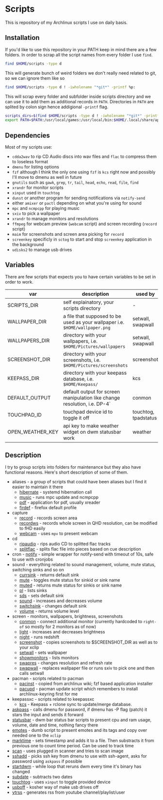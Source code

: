 # Scripts

This is repository of my Archlinux scripts I use on daily basis.

## Installation

If you'd like to use this repository in your PATH keep in mind there are a few folders. In order to scrap all the script names from every folder I use `find`.

```sh
find $HOME/scripts -type d
```

This will generate bunch of weird folders we don't really need related to git, so we can ignore them like so

```sh
find $HOME/scripts -type d ! -iwholename "*git*" -printf %p:
```

This will scrap every folder and subfolder inside scripts directory and we can use it to add them as additional records in `PATH`. Directories in `PATH` are splited by colon sign hence addigional `-printf` flag. 

```sh 
scripts_dirs=$(find $HOME/scripts -type d ! -iwholename "*git*" -printf %p:)
export PATH=$PATH:/usr/local/games:/usr/local/bin:$HOME/.local/share/applications:$HOME/:$scripts_dirs
```

## Dependencies

Most of my scripts use: 

- `cdda2wav` to rip CD Audio discs into wav files and `flac` to compress them to loseless format
- `dmenu` for listing options 
- `fzf` although I think the only one using `fzf` is `kcs` right now and possibly I'll move to dmenu as well in future
- `gnutils` such as `gawk`, `grep`, `tr`, `tail`, `head`, `echo`, `read`, `file`, `find`
- `xrandr` for monitor scripts
- `xinput` used in `touchtog`
- `dunst` or another program for sending notifications via `notify-send`
- either `amixer` or `pactl` depending on what you're using for sound
- `mpc` and `ncmpcpp` for playing music
- `sxiv` to pick a wallpaper 
- `xrandr` to manage monitors and resolutions
- `ffmpeg` for webcam preview (`webcam` script) and screen recording (`record` script)
- `maim` for screenshots and screen area picking for `record`
- `screenkey` specificly in `sctog` to start and stop `screenkey` application in the background
- `udisks2` to manage usb drives

## Variables

There are few scripts that expects you to have certain variables to be set in order to work.

|var|description|used by|
|-|-|-|
|SCRIPTS_DIR|self explainatory, your scripts directory|-|
|WALLPAPER_DIR|a file that supposed to be used as your wallpaper i.e. `$HOME/wallpaper.png`|setwall, swapwall|
|WALLPAPERS_DIR|directory with your wallpapers, i.e. `$HOME/Pictures/wallpapers`|setwall, swapwall|
|SCREENSHOT_DIR|directory with your screenshots, i.e. `$HOME/Pictures/screenshots`|screenshot|
|KEEPASS_DIR|directory with your keepass database, i.e. `$HOME/Keepass/`|kcs|
|DEFAULT_OUTPUT|default output for screen manipulation like change resolution, i.e. DP-4`|conmon|
|TOUCHPAD_ID|touchpad device id to toggle it off|touchtog, tpadstatus|
|OPEN_WEATHER_KEY|api key to make weather widget on dwm statusbar work|weather|


## Description

I try to group scripts into folders for maintenance but they also have functional reasons. Here's short description of some of them. 

- aliases - a group of scripts that could have been aliases but I find it easier to maintain it there
	- [hibernate](https://github.com/smoorg/scripts/blob/main/aliases/hibernate) - systemd hibernation call
	- [music](https://github.com/smoorg/scripts/blob/main/aliases/music) - runs mpc update and ncmpcpp 
	- [pdf](https://github.com/smoorg/scripts/blob/main/aliases/pdf) - application for pdf, usually xreader
    - [firdef](https://github.com/smoorg/scripts/blob/main/aliases/firdef) - firefox default profile
- capture
    - [record](https://github.com/smoorg/scripts/blob/main/capture/record) - records screen area
    - [recordws](https://github.com/smoorg/scripts/blob/main/capture/recordws) - records whole screen in QHD resolution, can be modified to fHD easily
    - [webcam](https://github.com/smoorg/scripts/blob/main/capture/webcam) - uses `mpv` to present webcam
- cd
    - [ripaudio](https://github.com/smoorg/scripts/blob/main/cd/ripaudio) - rips audio CD to splitted flac tracks
    - [splitflac](https://github.com/smoorg/scripts/blob/main/cd/splitflac) - splits flac file into pieces based on cue description
- cron
        - [notify](https://github.com/smoorg/scripts/blob/main/cron/notify) - simple wrapper for notify-send with timeout of 10s, safe to use with cronjobs
- sound - everything related to sound management, volume, mute status, switching sinks and so on
	- [currsink](https://github.com/smoorg/scripts/blob/main/sound/currsink) - returns default sink
	- [mute](https://github.com/smoorg/scripts/blob/main/sound/mute) - toggles mute status for sinkid or sink name
	- [muted](https://github.com/smoorg/scripts/blob/main/sound/muted) - returns mute status for sinkis or sink name
	- [pl](https://github.com/smoorg/scripts/blob/main/sound/pl) - lists sinks
	- [sds](https://github.com/smoorg/scripts/blob/main/sound/sds) - sets default sink
	- [sound](https://github.com/smoorg/scripts/blob/main/sound/sound) - increases and decreases volume
	- [switchsink](https://github.com/smoorg/scripts/blob/main/sound/switchsink) - changes default sink
	- [volume](https://github.com/smoorg/scripts/blob/main/sound/volume) - returns volume level
- screen - monitors, wallpapers, brightness, screenshots
	- [conmon](https://github.com/smoorg/scripts/blob/main/screen/conmon) - connect additional monitor (currently hardcoded to `right-of` so mostly for 2 monitors as of now)
	- [light](https://github.com/smoorg/scripts/blob/main/screen/light) - increases and decreases brightness
	- [night](https://github.com/smoorg/scripts/blob/main/screen/night) - runs redshift
	- [screenshot](https://github.com/smoorg/scripts/blob/main/screen/screenshot) - copies screenshots to $SCREENSHOT_DIR as well as to your xclip
	- [setwall](https://github.com/smoorg/scripts/blob/main/screen/setwall) - sets wallpaper
	- [showmonitors](https://github.com/smoorg/scripts/blob/main/screen/showmonitors) - lists monitors
	- [swapres](https://github.com/smoorg/scripts/blob/main/screen/swapres) - changes resolution and refresh rate
	- [swapwall](https://github.com/smoorg/scripts/blob/main/screen/swapwall) - replaces wallpaper file or runs sxiv to pick one and then calls setwall
- pacman - scripts related to pacman
	- [pacinst](https://github.com/smoorg/scripts/blob/main/pacman/pacinst) - copied from archlinux wiki; fzf based application installer
	- [pacupd](https://github.com/smoorg/scripts/blob/main/pacman/pacupd) - pacman update script which remembers to install archlinux-keyring first for me
- keepassxc - scripts related to keepassxc
	- [kcs](https://github.com/smoorg/scripts/blob/main/keepassxc/kcs) - Keepass + rclone sync to update/merge database.
- [askpass](https://github.com/smoorg/scripts/blob/main/askpass) - calls dmenu for password, if dmenu has -P flag (patch) it stars the input and sends it forward
- [statusbar](https://github.com/smoorg/scripts/blob/main/statusbar) - dwm bar status bar scripts to present cpu and ram usage, volume, date and time, nothing fancy there
- [emotes](https://github.com/smoorg/scripts/blob/main/emotes) - dumb script to present emotes and its tags and copy over needed one to the `xclip`
- [marktime](https://github.com/smoorg/scripts/blob/main/marktime) - sets timestamp and adds it to a file. Then substracts it from previous one to count time period. Can be used to track time
- [scan](https://github.com/smoorg/scripts/blob/main/scan) - uses plugged in scanner and tries to scan image
- [sshadd](https://github.com/smoorg/scripts/blob/main/sshadd) - picks ssh key from dmenu to use with ssh-agent, asks for password using `askpass` if possible
- [startdwm](https://github.com/smoorg/scripts/blob/main/startdwm) - while loop that reruns dwm every time it's binary has changed
- [subdate](https://github.com/smoorg/scripts/blob/main/subdate) - subtracts two dates
- [touchtog](https://github.com/smoorg/scripts/blob/main/touchtog) - uses `xinput` to toggle provided device
- [usboff](https://github.com/smoorg/scripts/blob/main/usboff) - kosher way of make usb drives off
- [ytrss](https://github.com/smoorg/scripts/blob/main/ytrss) - generates rss from youtube channel/playlist/user
